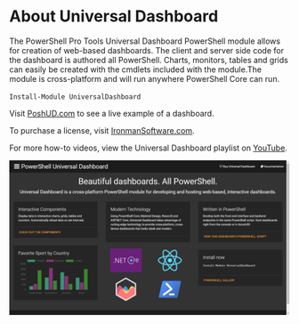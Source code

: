 # About Universal Dashboard

The PowerShell Pro Tools Universal Dashboard PowerShell module allows for creation of web-based dashboards. The client and server side code for the dashboard is authored all PowerShell. Charts, monitors, tables and grids can easily be created with the cmdlets included with the module.The module is cross-platform and will run anywhere PowerShell Core can run.

`Install-Module UniversalDashboard`

Visit [PoshUD.com](http://www.poshud.com) to see a live example of a dashboard. 

To purchase a license, visit [IronmanSoftware.com](https://ironmansoftware.com).

For more how-to videos, view the Universal Dashboard playlist on [YouTube](https://www.youtube.com/playlist?list=PL-0mHH7DlSiSZ4ozleNTUSXNkF6dlySVz).

![](/assets/podhud.png)


